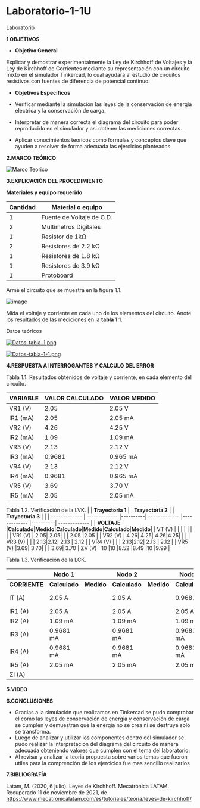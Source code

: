 # Laboratorio-1-1U
 Laboratorio 

**1 OBJETIVOS**

- **Objetivo General**

Explicar y demostrar experimentalmente la Ley de Kirchhoff de Voltajes y la Ley de Kirchhoff de Corrientes mediante su representación con un circuito mixto en el simulador Tinkercad, lo cual ayudara al estudio de circuitos resistivos con fuentes de diferencia de potencial continuo.

- **Objetivos Específicos**

- Verificar mediante la simulación las leyes de la conservación de energía electrica y la conservación de carga.

- Interpretar de manera correcta el diagrama del circuito para poder reproducirlo en el simulador y asi obtener las mediciones correctas.

- Aplicar conocimientos teoricos como formulas y conceptos clave que ayuden a resolver de forma adecuada las ejercicios planteados.




























**2.MARCO TEÓRICO**

![Marco Teorico](https://user-images.githubusercontent.com/93739242/141380900-caacbabf-1214-4cd2-b78c-a052c58683ff.jpeg)

















































**3.EXPLICACIÓN DEL PROCEDIMIENTO**

**Materiales y equipo requerido**

|**Cantidad**|**Material o equipo**|
|----|----|
|1|Fuente de Voltaje de C.D.|
|2|Multímetros Digitales|
|1|Resistor de 1kΩ|
|2|Resistores de 2.2 kΩ|
|1|Resistores de 1.8 kΩ|
|1|Resistores de 3.9 kΩ|
|1|Protoboard|

Arme el circuito que se muestra en la figura 1.1.

![image](https://user-images.githubusercontent.com/93739242/141354630-7fb2ebbe-ca95-4d70-aece-c4ec74589ae0.png)

Mida el voltaje y corriente en cada uno de los elementos del circuito. Anote los
resultados de las mediciones en la **tabla 1.1**.

Datos teóricos

[![Datos-tabla-1.png](https://i.postimg.cc/tTtwWxhk/Datos-tabla-1.png)](https://postimg.cc/Kkj0y4p3)

[![Datos-tabla-1-1.png](https://i.postimg.cc/FzHWSnFF/Datos-tabla-1-1.png)](https://postimg.cc/mzKyfjFK)











































**4.RESPUESTA A INTERROGANTES Y CALCULO DEL ERROR**

Tabla 1.1. Resultados obtenidos de voltaje y corriente, en cada elemento del circuito.

| **VARIABLE** | **VALOR CALCULADO** | **VALOR MEDIDO** |
| ------------- | ------------- | ------------- |
| VR1 (V)  |        2.05          |      2.05 V           |
| IR1 (mA)  |       2.05       |     2.05 mA            |
| VR2 (V)  |        4.26  |      4.25 V             |
| IR2 (mA)  |       1.09          |     1.09 mA           |
| VR3 (V)  |        2.13     |     2.12 V            |
| IR3 (mA)  |       0.9681  |    0.965 mA           |
| VR4 (V)  |        2.13       |      2.12 V           |
| IR4 (mA)  |       0.9681        |    0.965 mA           |
| VR5 (V)  |        3.69       |       3.70 V          |
| IR5 (mA)  |       2.05        |     2.05 mA            |

Tabla 1.2. Verificación de la LVK.
|  | **Trayectoria 1**     | | **Trayectoria 2** | | **Trayectoria 3** | |
| ------------- | ------------- |----------| ------------- |------------- |----------| ------------- |
| **VOLTAJE**  |**Calculado**|**Medido**|**Calculado**|**Medido**|**Calculado**|**Medido**|
| VT (V)  |      |    |    |     |      |      |
| VR1 (V) | 2.05| 2.05|    |     | 2.05   |2.05      |
| VR2 (V) | 4.26| 4.25| 4.26|4.25|      |      |
| VR3 (V) |   |       | 2.13|2.12| 2.13 |  2.12    |
| VR4 (V) |   |       | 2.13|2.12| 2.13 |  2.12   |
| VR5 (V) |3.69| 3.70|     |     |  3.69| 3.70
|  ΣV (V) | 10  |10      |8.52  |8.49 |10      |9.99      |

Tabla 1.3. Verificación de la LCK.

|  | **Nodo 1** | | **Nodo 2** | | **Nodo 3** | | **Nodo 4** | | **Nodo 5** | |
| ------------- | ------------- |----------| ------------- |------------- |----------| ------------- | ------------- |------------- |----------| ------------- |
|**CORRIENTE**|**Calculado**|**Medido**|**Calculado**|**Medido**|**Calculado**|**Medido**|**Calculado**|**Medido**|**Calculado**|**Medido**|
| IT (A)  |  2.05 A |     | 2.05 A   |    |  0.9681 A    |      | 0.9681 mA   |   |   0.9681 A   |      |
| IR1 (A) |  2.05 A |     | 2.05 A   |     | 2.05 A     |      |2.05 A    |     |  2.05 A    |      |
| IR2 (A) |  1.09 mA |     |  1.09 mA  |     |   1.09 mA   |      | 1.09 mA   |     |  1.09 mA    |      |
| IR3 (A) |0.9681 mA   |     | 0.9681 mA   |     | 0.9681 mA     |      | 0.9681 mA   |     |  0.9681 mA    |      |
| IR4 (A) | 0.9681 mA  |     | 0.9681 mA   |     | 0.9681 mA     |      | 0.9681 mA   |     |  0.9681 mA    |      |
| IR5 (A) | 2.05 mA  |     | 2.05 mA   |     |  2.05 mA    |      | 2.05 mA   |     |  2.05 mA    |      |
|  ΣI (A) |   |     |    |     |      |      |    |     |      |      |

















































**5.VIDEO**














































**6.CONCLUSIONES**

- Gracias a la simulación que realizamos en Tinkercad se pudo comprobar el como las leyes de conservación de energia y conservación de carga se cumplen y demuestran que la energia no se crea ni se destruye solo se transforma.
- Luego de analizar y utilizar los componentes dentro del simulador se pudo realizar la interpretacion del diagrama del circuito de manera adecuada obteniendo valores que cumplen con el tema del laboratorio.
- Al revisar y analizar la teoria propuesta sobre varios temas que fueron utiles para la comprención de los ejercicios fue mas sencillo realizarlos

























**7.BIBLIOGRAFÍA**


Latam, M. (2020, 6 julio). Leyes de Kirchhoff. Mecatrónica LATAM. Recuperado 11 de noviembre de 2021, de https://www.mecatronicalatam.com/es/tutoriales/teoria/leyes-de-kirchhoff/








































